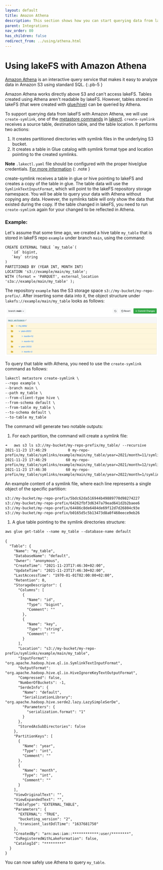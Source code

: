 ```yaml
---
layout: default
title: Amazon Athena
description: This section shows how you can start querying data from lakeFS using Amazon Athena.
parent: Integrations
nav_order: 80
has_children: false
redirect_from: ../using/athena.html
---
```


# Using lakeFS with Amazon Athena
[Amazon Athena](https://aws.amazon.com/athena/) is an interactive query service that makes it easy to analyze data in Amazon S3 using standard SQL.
{:.pb-5 }

Amazon Athena works directly above S3 and can't access lakeFS. Tables created using Athena aren't readable by lakeFS.
However, tables stored in lakeFS (that were created with [glue/hive](glue_hive_metastore.md)) can be queried by Athena.

To support querying data from lakeFS with Amazon Athena, we will use `create-symlink`, one of the [metastore commands](glue_hive_metastore.md) in [lakectl](../reference/cli.html).
`create-symlink` receives a source table, destination table, and the table location. It performs two actions:
1. It creates partitioned directories with symlink files in the underlying S3 bucket.
1. It creates a table in Glue catalog with symlink format type and location pointing to the created symlinks.

**Note**
`.lakectl.yaml` file should be configured with the proper hive/glue credentials. [For more information](glue_hive_metastore.md#configurations) 
{: .note }

create-symlink receives a table in glue or hive pointing to lakeFS and creates a copy of the table in glue.
The table data will use the `SymlinkTextInputFormat`, which will point to the lakeFS repository storage namespace. You will be able to query your data with Athena without copying any data. However, the symlinks table will only show the data that existed during 
the copy. If the table changed in lakeFS, you need to run `create-symlink` again for your changed to be reflected in Athena.

### Example:

Let's assume that some time ago, we created a hive table `my_table` that is stored in lakeFS repo `example` under branch `main`, using the command:
```shell
CREATE EXTERNAL TABLE `my_table`(
   `id` bigint, 
   `key` string 
)
PARTITIONED BY (YEAR INT, MONTH INT)
LOCATION 's3://example/main/my_table';
WITH (format = 'PARQUET', external_location 's3a://example/main/my_table' );
```

The repository `example` has the S3 storage space `s3://my-bucket/my-repo-prefix/`. 
After inserting some data into it, the object structure under `lakefs://example/main/my_table` looks as follows:

![lakefs_table.png](../assets/img/lakefs_table.png)

To query that table with Athena, you need to use the `create-symlink` command as follows:

```shell
lakectl metastore create-symlink \
--repo example \
--branch main \
--path my_table \
--from-client-type hive \
--from-schema default \
--from-table my_table \
--to-schema default \ 
--to-table my_table  
```

The command will generate two notable outputs:

1. For each partition, the command will create a symlink file:

```shell
➜   aws s3 ls s3://my-bucket/my-repo-prefix/my_table/ --recursive
2021-11-23 17:46:29          0 my-repo-prefix/my_table/symlinks/example/main/my_table/year=2021/month=11/symlink.txt
2021-11-23 17:46:29         60 my-repo-prefix/my_table/symlinks/example/main/my_table/year=2021/month=12/symlink.txt
2021-11-23 17:46:30         60 my-repo-prefix/my_table/symlinks/example/main/my_table/year=2022/month=1/symlink.txt
```

An example content of a symlink file, where each line represents a single object of the specific partition:
```text
s3://my-bucket/my-repo-prefix/5bdc62da516944b49889770d98274227
s3://my-bucket/my-repo-prefix/64262fbf3d6347a79ead641d2b2baee6
s3://my-bucket/my-repo-prefix/64486c8de6484de69f12d7d26804c93e
s3://my-bucket/my-repo-prefix/b0165d5c5b13473d8a0f460eece9eb26
```

1. A glue table pointing to the symlink directories structure:

```shell
aws glue get-table --name my_table --database-name default

{
  "Table": {
    "Name": "my_table",
    "DatabaseName": "default",
    "Owner": "anonymous",
    "CreateTime": "2021-11-23T17:46:30+02:00",
    "UpdateTime": "2021-11-23T17:46:30+02:00",
    "LastAccessTime": "1970-01-01T02:00:00+02:00",
    "Retention": 0,
    "StorageDescriptor": {
      "Columns": [
        {
          "Name": "id",
          "Type": "bigint",
          "Comment": ""
        },
        {
          "Name": "key",
          "Type": "string",
          "Comment": ""
        }
      ],
      "Location": "s3://my-bucket/my-repo-prefix/symlinks/example/main/my_table",
      "InputFormat": "org.apache.hadoop.hive.ql.io.SymlinkTextInputFormat",
      "OutputFormat": "org.apache.hadoop.hive.ql.io.HiveIgnoreKeyTextOutputFormat",
      "Compressed": false,
      "NumberOfBuckets": -1,
      "SerdeInfo": {
        "Name": "default",
        "SerializationLibrary": "org.apache.hadoop.hive.serde2.lazy.LazySimpleSerDe",
        "Parameters": {
          "serialization.format": "1"
        }
      },
      "StoredAsSubDirectories": false
    },
    "PartitionKeys": [
      {
        "Name": "year",
        "Type": "int",
        "Comment": ""
      },
      {
        "Name": "month",
        "Type": "int",
        "Comment": ""
      }
    ],
    "ViewOriginalText": "",
    "ViewExpandedText": "",
    "TableType": "EXTERNAL_TABLE",
    "Parameters": {
      "EXTERNAL": "TRUE",
      "bucketing_version": "2",
      "transient_lastDdlTime": "1637681750"
    },
    "CreatedBy": "arn:aws:iam::************:user/********",
    "IsRegisteredWithLakeFormation": false,
    "CatalogId": "*********"
  }
}
```

You can now safely use Athena to query `my_table`.

